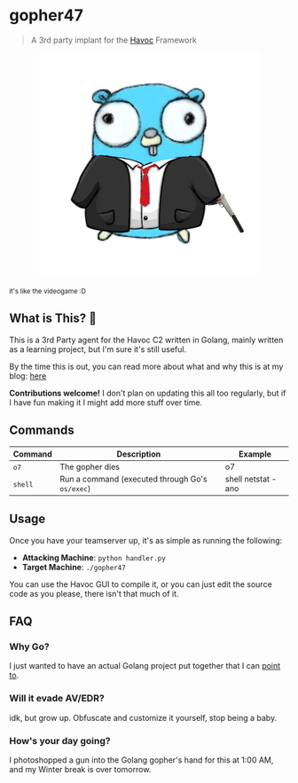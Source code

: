 # gopher47
> A 3rd party implant for the [Havoc](https://github.com/HavocFramework/Havoc) Framework

<p align="center">
    <img src="assets/gopher47.png">
</p>

<sub align="right">it's like the videogame :D</sub>

## What is This? 🤔
This is a 3rd Party agent for the Havoc C2 written in Golang, mainly written as a learning project, but I'm sure it's still useful.

By the time this is out, you can read more about what and why this is at my blog: [here](https://notateamserver.xyz)

**Contributions welcome!** I don't plan on updating this all too regularly, but if I have fun making it I might add more stuff over time.

## Commands

| Command      | Description | Example |
| ----------- | ----------- | ----------- |
| `o7`   | The gopher dies |  o7 |
| `shell`      | Run a command (executed through Go's `os/exec`) | shell netstat -ano |

## Usage
Once you have your teamserver up, it's as simple as running the following:
- **Attacking Machine**: `python handler.py`
- **Target Machine**: `./gopher47`

You can use the Havoc GUI to compile it, or you can just edit the source code as you please, there isn't that much of it.

## FAQ

### Why Go?
I just wanted to have an actual Golang project put together that I can [point to](https://i.kym-cdn.com/entries/icons/original/000/035/627/cover2.jpg).

### Will it evade AV/EDR?
idk, but grow up. Obfuscate and customize it yourself, stop being a baby.

### How's your day going?
I photoshopped a gun into the Golang gopher's hand for this at 1:00 AM, and my Winter break is over tomorrow.

